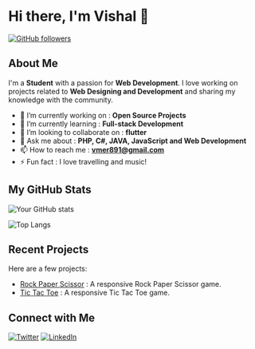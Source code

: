 # Hi there, I'm Vishal 👋

[![GitHub followers](https://img.shields.io/github/followers/yourusername?label=Follow&style=social)](https://github.com/vishalmer)

## About Me

I'm a **Student** with a passion for **Web Development**. I love working on projects related to **Web Designing and Development** and sharing my knowledge with the community.

- 🔭 I’m currently working on : **Open Source Projects**
- 🌱 I’m currently learning : **Full-stack Development**
- 👯 I’m looking to collaborate on : **flutter**
- 💬 Ask me about : **PHP, C#, JAVA, JavaScript and Web Development**
- 📫 How to reach me : **vmer891@gmail.com**
- ⚡ Fun fact : I love travelling and music!

## My GitHub Stats

![Your GitHub stats](https://github-readme-stats.vercel.app/api?username=vishalmer&show_icons=true&theme=radical)

![Top Langs](https://github-readme-stats.vercel.app/api/top-langs/?username=vishalmer&layout=compact&theme=radical)

## Recent Projects

Here are a few projects:

- [Rock Paper Scissor](https://github.com/VishalMer/Projects/tree/main/Rock%20Paper%20Scissor) : A responsive Rock Paper Scissor game.
- [Tic Tac Toe](https://github.com/VishalMer/Projects/tree/main/Tic%20Tac%20Toe) : A responsive Tic Tac Toe game.

## Connect with Me

[![Twitter](https://img.shields.io/badge/Twitter-Profile-blue)](https://twitter.com/itz_mer_)
[![LinkedIn](https://img.shields.io/badge/LinkedIn-Profile-blue)](https://www.linkedin.com/in/vishal-mer)

